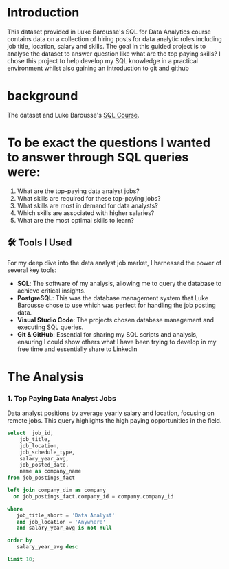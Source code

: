 # Introduction

This dataset provided in Luke Barousse's SQL for Data Analytics course contains data on a collection of hiring posts for data analytic roles including job title, location, salary and skills. The goal in this guided project is to analyse the dataset to answer question like what are the top paying skills? I chose this project to help develop my SQL knowledge in a practical environment whilst also gaining an introduction to git and github

# background
The dataset and Luke Barousse's [SQL Course](https://lukebarousse.com/sql). 

# To be exact the questions I wanted to answer through SQL queries were:  
1. What are the top-paying data analyst jobs?  
2. What skills are required for these top-paying jobs?  
3. What skills are most in demand for data analysts?  
4. Which skills are associated with higher salaries?  
5. What are the most optimal skills to learn?

## 🛠 Tools I Used
For my deep dive into the data analyst job market, I harnessed the power of several key tools:

- **SQL**: The software of my analysis, allowing me to query the database to achieve critical insights.
- **PostgreSQL**: This was the database management system that Luke Barousse chose to use which was perfect for handling the job posting data.
- **Visual Studio Code**: The projects chosen database management and executing SQL queries.
- **Git & GitHub**: Essential for sharing my SQL scripts and analysis, ensuring I could show others what I have been trying to develop in my free time and essentially share to LinkedIn

# The Analysis

### 1. Top Paying Data Analyst Jobs

Data analyst positions by average yearly salary and location, focusing on remote jobs. This query highlights the high paying opportunities in the field.

```sql
select  job_id,
    job_title,
    job_location,
    job_schedule_type,
    salary_year_avg,
    job_posted_date,
    name as company_name  
from job_postings_fact

left join company_dim as company 
  on job_postings_fact.company_id = company.company_id

where 
   job_title_short = 'Data Analyst'
   and job_location = 'Anywhere'
   and salary_year_avg is not null

order by 
   salary_year_avg desc

limit 10;
```
